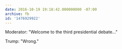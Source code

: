 ```yaml
---
date: 2016-10-19 19:18:42.000000000 -07:00
archive: fb
id: '1476929922'
---
```


Moderator: "Welcome to the third presidential debate..."

Trump: "Wrong."

